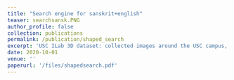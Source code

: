 ```yaml
---
title: "Search engine for sanskrit+english"
teaser: searchsansk.PNG
author_profile: false
collection: publications
permalink: /publication/shaped_search
excerpt: 'USC ILab 3D dataset: collected images around the USC campus, RGB, Depth, Velodyne pointcloud scans, GPS'
date: 2020-10-01
venue: ''
paperurl: '/files/shapedsearch.pdf'
---
```

